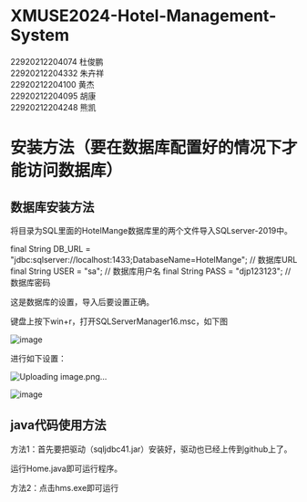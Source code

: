 # XMUSE2024-Hotel-Management-System
22920212204074   杜俊鹏<br>
22920212204332   朱卉祥<br>
22920212204100   黄杰<br>
22920212204095   胡康<br>
22920212204248   熊凯
# 安装方法（要在数据库配置好的情况下才能访问数据库）
## 数据库安装方法
将目录为SQL里面的HotelMange数据库里的两个文件导入SQLserver-2019中。

final String DB_URL = "jdbc:sqlserver://localhost:1433;DatabaseName=HotelMange"; // 数据库URL
final String USER = "sa"; // 数据库用户名
final String PASS = "djp123123"; // 数据库密码

这是数据库的设置，导入后要设置正确。

键盘上按下win+r，打开SQLServerManager16.msc，如下图

![image](https://github.com/user-attachments/assets/9f949617-a851-4e64-9a1f-2515a8d07408)

进行如下设置：

![Uploading image.png…]()

![image](https://github.com/user-attachments/assets/5b3106e7-cd63-457f-9b47-4be265f2f10b)

## java代码使用方法
方法1：首先要把驱动（sqljdbc41.jar）安装好，驱动也已经上传到github上了。

运行Home.java即可运行程序。

方法2：点击hms.exe即可运行
